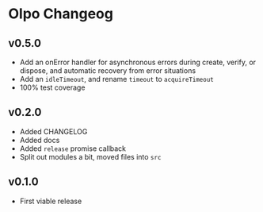 # Olpo Changeog

## v0.5.0

* Add an onError handler for asynchronous errors during create,
  verify, or dispose, and automatic recovery from error situations
* Add an `idleTimeout`, and rename `timeout` to `acquireTimeout`
* 100% test coverage

## v0.2.0

* Added CHANGELOG
* Added docs
* Added `release` promise callback
* Split out modules a bit, moved files into `src`

## v0.1.0

* First viable release
